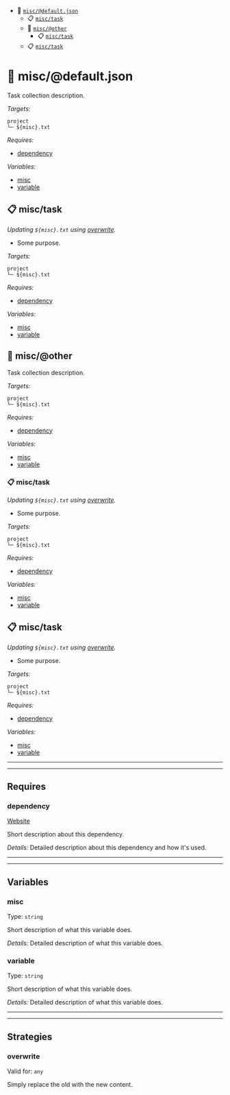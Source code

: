 - :open_file_folder: [`misc/@default.json`](#mock-plugin-task-ref-miscdefaultjson)
  - :clipboard: [`misc/task`](#mock-plugin-task-ref-misctask)
  - :open_file_folder: [`misc/@other`](#mock-plugin-task-ref-miscother)
    - :clipboard: [`misc/task`](#mock-plugin-task-ref-misctask)
  - :clipboard: [`misc/task`](#mock-plugin-task-ref-misctask)

# :open_file_folder: <a name="mock-plugin-task-ref-miscdefaultjson">misc/@default.json</a>

Task collection description.

*Targets:*
```
project
└─ ${misc}.txt
```

*Requires:*
- [dependency](#mock-plugin-req-ref-dependency)

*Variables:*
- [misc](#mock-plugin-var-ref-misc)
- [variable](#mock-plugin-var-ref-variable)

## :clipboard: <a name="mock-plugin-task-ref-misctask">misc/task</a>

_Updating `${misc}.txt` using [overwrite](#mock-plugin-strat-ref-overwrite)._

- Some purpose.

*Targets:*
```
project
└─ ${misc}.txt
```

*Requires:*
- [dependency](#mock-plugin-req-ref-dependency)

*Variables:*
- [misc](#mock-plugin-var-ref-misc)
- [variable](#mock-plugin-var-ref-variable)

## :open_file_folder: <a name="mock-plugin-task-ref-miscother">misc/@other</a>

Task collection description.

*Targets:*
```
project
└─ ${misc}.txt
```

*Requires:*
- [dependency](#mock-plugin-req-ref-dependency)

*Variables:*
- [misc](#mock-plugin-var-ref-misc)
- [variable](#mock-plugin-var-ref-variable)

### :clipboard: <a name="mock-plugin-task-ref-misctask">misc/task</a>

_Updating `${misc}.txt` using [overwrite](#mock-plugin-strat-ref-overwrite)._

- Some purpose.

*Targets:*
```
project
└─ ${misc}.txt
```

*Requires:*
- [dependency](#mock-plugin-req-ref-dependency)

*Variables:*
- [misc](#mock-plugin-var-ref-misc)
- [variable](#mock-plugin-var-ref-variable)

## :clipboard: <a name="mock-plugin-task-ref-misctask">misc/task</a>

_Updating `${misc}.txt` using [overwrite](#mock-plugin-strat-ref-overwrite)._

- Some purpose.

*Targets:*
```
project
└─ ${misc}.txt
```

*Requires:*
- [dependency](#mock-plugin-req-ref-dependency)

*Variables:*
- [misc](#mock-plugin-var-ref-misc)
- [variable](#mock-plugin-var-ref-variable)

------
------

## Requires

### <a name="mock-plugin-req-ref-dependency">dependency</a>

[Website](https://www.some-tool-name.com)

Short description about this dependency.

*Details:*
Detailed description about this dependency and how it's used.

------
------

## Variables

### <a name="mock-plugin-var-ref-misc">misc</a>

Type: `string`

Short description of what this variable does.

*Details:*
Detailed description of what this variable does.

### <a name="mock-plugin-var-ref-variable">variable</a>

Type: `string`

Short description of what this variable does.

*Details:*
Detailed description of what this variable does.

------
------

## Strategies

### <a name="mock-plugin-strat-ref-overwrite">overwrite</a>

Valid for: `any`

Simply replace the old with the new content.

